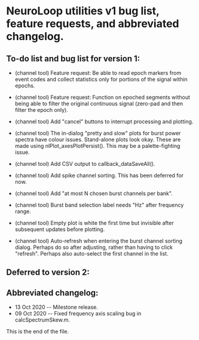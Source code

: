 # NeuroLoop utilities v1 bug list, feature requests, and abbreviated changelog.


## To-do list and bug list for version 1:

* (channel tool) Feature request:
Be able to read epoch markers from event codes and collect statistics only
for portions of the signal within epochs.

* (channel tool) Feature request: Function on epoched segments without being
able to filter the original continuous signal (zero-pad and then filter the
epoch only).

* (channel tool) Add "cancel" buttons to interrupt processing and plotting.

* (channel tool) The in-dialog "pretty and slow" plots for burst power spectra
have colour issues. Stand-alone plots look okay. These are made using
nlPlot_axesPlotPersist(). This may be a palette-fighting issue.

* (channel tool) Add CSV output to callback_dataSaveAll().

* (channel tool) Add spike channel sorting. This has been deferred for now.

* (channel tool) Add "at most N chosen burst channels per bank".

* (channel tool) Burst band selection label needs "Hz" after frequency range.

* (channel tool) Empty plot is white the first time but invisible after
subsequent updates before plotting.

* (channel tool) Auto-refresh when entering the burst channel sorting dialog.
Perhaps do so after adjusting, rather than having to click "refresh". Perhaps
also auto-select the first channel in the list.


## Deferred to version 2:



## Abbreviated changelog:

* 13 Oct 2020 --
Milestone release.
* 09 Oct 2020 --
Fixed frequency axis scaling bug in calcSpectrumSkew.m.


This is the end of the file.
